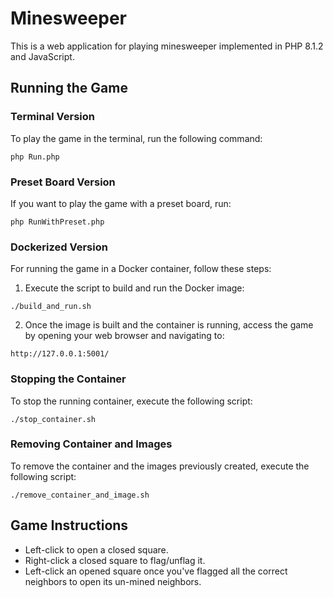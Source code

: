 # Minesweeper

This is a web application for playing minesweeper implemented in PHP 8.1.2 and JavaScript.

## Running the Game

### Terminal Version
To play the game in the terminal, run the following command:
```
php Run.php
```

### Preset Board Version
If you want to play the game with a preset board, run:
```
php RunWithPreset.php
```

### Dockerized Version
For running the game in a Docker container, follow these steps:

1. Execute the script to build and run the Docker image:
```
./build_and_run.sh
```

2. Once the image is built and the container is running, access the game by opening your web browser and navigating to:
```
http://127.0.0.1:5001/
```

### Stopping the Container
To stop the running container, execute the following script:
```
./stop_container.sh
```

### Removing Container and Images
To remove the container and the images previously created, execute the following script:
```
./remove_container_and_image.sh
```

## Game Instructions
- Left-click to open a closed square.
- Right-click a closed square to flag/unflag it.
- Left-click an opened square once you've flagged all the correct neighbors to open its un-mined neighbors.
